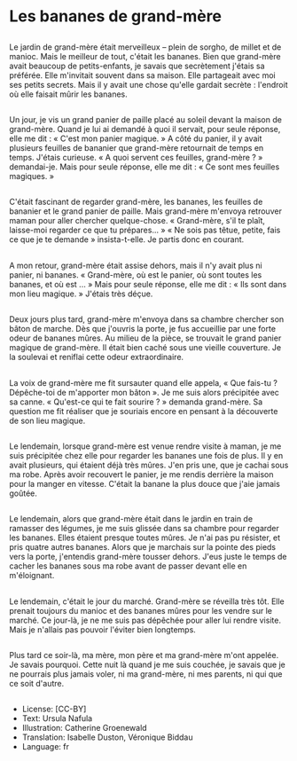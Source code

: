 # Les bananes de grand-mère

##
Le jardin de grand-mère était merveilleux – plein de sorgho, de millet et de manioc. Mais le meilleur de tout, c'était les bananes. Bien que grand-mère avait beaucoup de petits-enfants, je savais que secrètement j'étais sa préférée. Elle m'invitait souvent dans sa maison. Elle partageait avec moi ses petits secrets. Mais il y avait une chose qu'elle gardait secrète : l'endroit où elle faisait mûrir les bananes.

##
Un jour, je vis un grand panier de paille placé au soleil devant la maison de grand-mère. Quand je lui ai demandé à quoi il servait, pour seule réponse, elle me dit : « C'est mon panier magique. » A côté du panier, il y avait plusieurs feuilles de bananier que grand-mère retournait de temps en temps. J'étais curieuse. « A quoi servent ces feuilles, grand-mère ? » demandai-je. Mais pour seule réponse, elle me dit : « Ce sont mes feuilles magiques. »

##
C'était fascinant de regarder grand-mère, les bananes, les feuilles de bananier et le grand panier de paille. Mais grand-mère m'envoya retrouver maman pour aller chercher quelque-chose. « Grand-mère, s'il te plaît, laisse-moi regarder ce que tu prépares... » « Ne sois pas têtue, petite, fais ce que je te demande » insista-t-elle. Je partis donc en courant.

##
A mon retour, grand-mère était assise dehors, mais il n'y avait plus ni panier, ni bananes. « Grand-mère, où est le panier, où sont toutes les bananes, et où est ... » Mais pour seule réponse, elle me dit : « Ils sont dans mon lieu magique. » J'étais très déçue.

##
Deux jours plus tard, grand-mère m'envoya dans sa chambre chercher son bâton de marche. Dès que j'ouvris la porte, je fus accueillie par une forte odeur de bananes mûres. Au milieu de la pièce, se trouvait le grand panier magique de grand-mère. Il était bien caché sous une vieille couverture. Je la soulevai et reniflai cette odeur extraordinaire.

##
La voix de grand-mère me fit sursauter quand elle appela, « Que fais-tu ? Dépêche-toi de m'apporter mon bâton ». Je me suis alors précipitée avec sa canne. « Qu'est-ce qui te fait sourire ? » demanda grand-mère. Sa question me fit réaliser que je souriais encore en pensant à la découverte de son lieu magique.

##
Le lendemain, lorsque grand-mère est venue rendre visite à maman, je me suis précipitée chez elle pour regarder les bananes une fois de plus. Il y en avait plusieurs, qui étaient déjà très mûres. J'en pris une, que je cachai sous ma robe. Après avoir recouvert le panier, je me rendis derrière la maison pour la manger en vitesse. C'était la banane la plus douce que j'aie jamais goûtée.

##
Le lendemain, alors que grand-mère était dans le jardin en train de ramasser des légumes, je me suis glissée dans sa chambre pour regarder les bananes. Elles étaient presque toutes mûres. Je n'ai pas pu résister, et pris quatre autres bananes. Alors que je marchais sur la pointe des pieds vers la porte, j'entendis grand-mère tousser dehors. J'eus juste le temps de cacher les bananes sous ma robe avant de passer devant elle en m'éloignant.

##
Le lendemain, c'était le jour du marché. Grand-mère se réveilla très tôt. Elle prenait toujours du manioc et des bananes mûres pour les vendre sur le marché. Ce jour-là, je ne me suis pas dépêchée pour aller lui rendre visite. Mais je n'allais pas pouvoir l'éviter bien longtemps.

##
Plus tard ce soir-là, ma mère, mon père et ma grand-mère m'ont appelée. Je savais pourquoi. Cette nuit là quand je me suis couchée, je savais que je ne pourrais plus jamais voler, ni ma grand-mère, ni mes parents, ni qui que ce soit d'autre.

##
* License: [CC-BY]
* Text: Ursula Nafula
* Illustration: Catherine Groenewald
* Translation: Isabelle Duston, Véronique Biddau
* Language: fr
